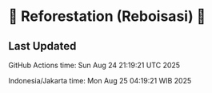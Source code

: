 
# 🌳 Reforestation (Reboisasi) 🌲

## Last Updated

GitHub Actions time: Sun Aug 24 21:19:21 UTC 2025

Indonesia/Jakarta time: Mon Aug 25 04:19:21 WIB 2025
